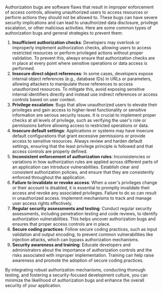 Authorization bugs are software flaws that result in improper enforcement of access controls, allowing unauthorized users to access resources or perform actions they should not be allowed to. These bugs can have severe security implications and can lead to unauthorized data disclosure, privilege escalation, or other malicious activities. Here are some common types of authorization bugs and general strategies to prevent them:

1. **Insufficient authorization checks**: Developers may overlook or improperly implement authorization checks, allowing users to access restricted resources or perform privileged actions without proper validation. To prevent this, always ensure that authorization checks are in place at every point where sensitive operations or data access is performed.
2. **Insecure direct object references**: In some cases, developers expose internal object references (e.g., database IDs) in URLs or parameters, allowing attackers to manipulate those references to access unauthorized resources. To mitigate this, avoid exposing sensitive internal identifiers directly and instead use indirect references or access controls based on user context.
3. **Privilege escalation**: Bugs that allow unauthorized users to elevate their privileges and gain access to higher-level functionality or sensitive information are serious security issues. It is crucial to implement proper checks at all levels of privilege, such as verifying the user's role or permissions before allowing access to restricted operations or data.
4. **Insecure default settings**: Applications or systems may have insecure default configurations that grant excessive permissions or provide access to sensitive resources. Always review and harden default settings, ensuring that the least privilege principle is followed and that access controls are properly defined.
5. **Inconsistent enforcement of authorization rules**: Inconsistencies or variations in how authorization rules are applied across different parts of an application can introduce vulnerabilities. Establish clear and consistent authorization policies, and ensure that they are consistently enforced throughout the application.
6. **Failure to invalidate or revoke access**: When a user's privileges change or their account is disabled, it is essential to promptly invalidate their access and revoke any associated privileges. Failure to do so can result in unauthorized access. Implement mechanisms to track and manage user access rights effectively.
7. **Regular security assessments and testing**: Conduct regular security assessments, including penetration testing and code reviews, to identify authorization vulnerabilities. This helps uncover authorization bugs and ensures that proper access controls are in place.
8. **Secure coding practices**: Follow secure coding practices, such as input validation and output encoding, to prevent common vulnerabilities like injection attacks, which can bypass authorization mechanisms. 
9. **Security awareness and training**: Educate developers and administrators about the importance of authorization controls and the risks associated with improper implementation. Training can help raise awareness and promote the adoption of secure coding practices.

By integrating robust authorization mechanisms, conducting thorough testing, and fostering a security-focused development culture, you can minimize the likelihood of authorization bugs and enhance the overall security of your application.